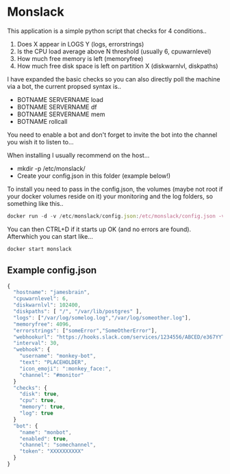 # Monslack #

This application is a simple python script that checks for 4 conditions..

1. Does X appear in LOGS Y (logs, errorstrings)
2. Is the CPU load average above N threshold (usually 6, cpuwarnlevel)
3. How much free memory is left (memoryfree)
4. How much free disk space is left on partition X (diskwarnlvl, diskpaths)

I have expanded the basic checks so you can also directly poll the machine via a bot, the current propsed syntax is..

* BOTNAME SERVERNAME load
* BOTNAME SERVERNAME df
* BOTNAME SERVERNAME mem
* BOTNAME rollcall

You need to enable a bot and don't forget to invite the bot into the channel you wish it to listen to...

When installing I usually recommend on the host...

* mkdir -p /etc/monslack/
* Create your config.json in this folder (example below!)

To install you need to pass in the config.json, the volumes (maybe not root if your docker volumes reside on it) your monitoring and the log folders, so something like this..

```javascript
docker run -d -v /etc/monslack/config.json:/etc/monslack/config.json -v /var/lib/postgresql:/var/lib/postgresql -v /var/log/:/var/log/ --name monslack monslack:0.3
```

You can then CTRL+D if it starts up OK (and no errors are found). Afterwhich you can start like...

```javascript
docker start monslack
```

## Example config.json ##

```javascript
{
  "hostname": "jamesbrain",
  "cpuwarnlevel": 6,
  "diskwarnlvl": 102400,
  "diskpaths": [ "/", "/var/lib/postgres" ],
  "logs": ["/var/log/somelog.log","/var/log/someother.log"],
  "memoryfree": 4096,
  "errorstrings": ["someError","SomeOtherError"],
  "webhookurl": "https://hooks.slack.com/services/1234556/ABCED/e367YYT90Tavy4stqnw3DF",
  "interval": 30,
  "webhook": {
    "username": "monkey-bot",
    "text": "PLACEHOLDER",
    "icon_emoji": ":monkey_face:",
    "channel": "#monitor"
  }
  "checks": {
    "disk": true,
    "cpu": true,
    "memory": true,
    "log": true
  }
  "bot": {
    "name": "monbot",
    "enabled": true,
    "channel": "somechannel",
    "token": "XXXXXXXXXX"
  }
}
```
